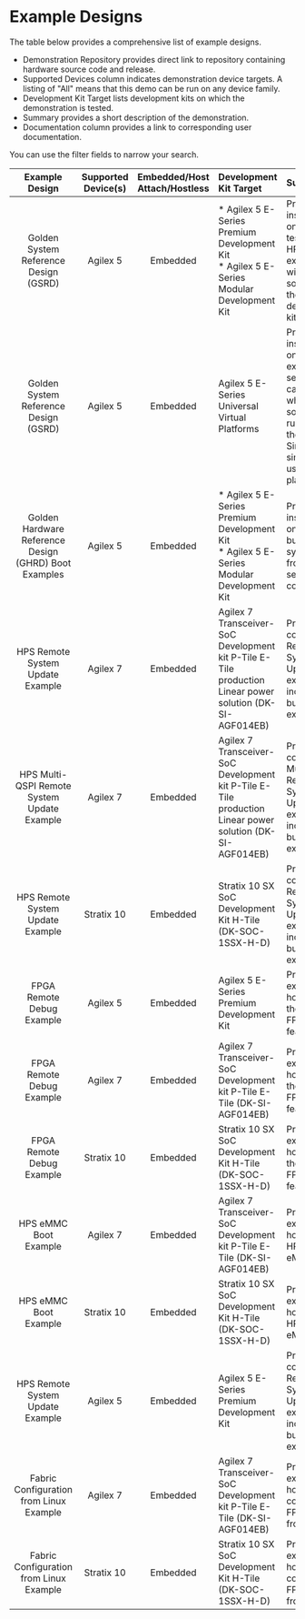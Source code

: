 # **Example Designs**

The table below provides a comprehensive list of example designs. 

* Demonstration Repository provides direct link to repository containing hardware source code and release.
* Supported Devices column indicates demonstration device targets.  A listing of "All" means that this demo can be run on any device family.
* Development Kit Target lists development kits on which the demonstration is tested.
* Summary provides a short description of the demonstration.
* Documentation column provides a link to corresponding user documentation.

You can use the filter fields to narrow your search.

| **Example Design**    | Supported Device(s)    |  Embedded/Host Attach/Hostless | Development Kit Target | Summary | Documentation |
|:---------------:|:----------------:|:--------------------:|:------------------|:------------------------|:------------------------|
| Golden System Reference Design (GSRD) | Agilex 5 | Embedded | * Agilex 5 E-Series Premium Development Kit</br> * Agilex 5 E-Series Modular Development Kit   | Provides instructions on how to test a basic HPS example with software on the development kit | * [Agilex 5 E-Series Premium Development Kit GSRD User Guide](https://altera-fpga.github.io/rel-24.2/embedded-designs/agilex-5/e-series/premium/gsrd/ug-gsrd-agx5e-premium/)</br>* [Agilex 5 E-Series Modular Development Kit GSRD User Guide](https://altera-fpga.github.io/rel-24.2/embedded-designs/agilex-5/e-series/modular/gsrd/ug-gsrd-agx5e-modular/)|
| Golden System Reference Design (GSRD) | Agilex 5 | Embedded | Agilex 5 E-Series Universal Virtual Platforms | Provides instructions on how to exercise several    use cases in which HPS software is running on the Intel Simics simulator using virtual platforms | * [Agilex™ 5 Intel Simics Virtual Platform Example User Guide - Linux GSRD](https://altera-fpga.github.io/rel-24.2/embedded-designs/agilex-5/common/virtual-platforms/linux-gsrd/ug-linux-gsrd-agilex5-virtual-platforms/) </br>*[Agilex™ 5 Intel Simics Virtual Platform Example User Guide - Zephyr GSRD](https://altera-fpga.github.io/rel-24.2/embedded-designs/agilex-5/common/virtual-platforms/zephyr-gsrd/ug-zephyr-gsrd-agilex5-virtual-platforms/) |
| Golden Hardware Reference Design (GHRD) Boot Examples | Agilex 5 | Embedded | * Agilex 5 E-Series Premium Development Kit</br> * Agilex 5 E-Series Modular Development Kit   | Provides instructions on how to build Linux systems from separate components| * [Agilex 5 E-Series Premium Development Kit GHRD Linux Boot Examples](https://altera-fpga.github.io/rel-24.2/embedded-designs/agilex-5/e-series/premium/boot-examples/ug-linux-boot-agx5e-premium/)</br> * [Agilex 5 E-Series Modular Development Kit GHRD Linux Boot Examples](https://altera-fpga.github.io/rel-24.2/embedded-designs/agilex-5/e-series/modulare/boot-examples/ug-linux-boot-agx5e-modular/)|
| HPS Remote System Update Example  | Agilex 7 | Embedded | Agilex 7 Transceiver-SoC Development kit P-Tile E-Tile production Linear power solution (DK-SI-AGF014EB)  | Provides a complete Remote System Update example including build and execution | [Agilex 7 HPS Remote System Update Example](https://altera-fpga.github.io/rel-24.2/embedded-designs/agilex-7/f-series/soc/rsu/ug-rsu-agx7f-soc/) |
| HPS Multi-QSPI Remote System Update Example  | Agilex 7 | Embedded | Agilex 7 Transceiver-SoC Development kit P-Tile E-Tile production Linear power solution (DK-SI-AGF014EB)  | Provides a complete Multi-QSPI Remote System Update example including build and execution | [Agilex 7 HPS Multi-QSPI Remote System Update Example](https://altera-fpga.github.io/rel-24.2/embedded-designs/agilex-7/f-series/soc/rsu/ug-rsu-multiqspi-agx7f-soc/) |
| HPS Remote System Update Example  | Stratix 10 | Embedded | Stratix 10 SX SoC Development Kit H-Tile (DK-SOC-1SSX-H-D)  | Provides a complete Remote System Update example including build and execution | [Stratix 10 HPS Remote System Update Example](https://altera-fpga.github.io/rel-24.2/embedded-designs/stratix-10/sx/soc/rsu/ug-rsu-s10sx-soc/) |
| FPGA Remote Debug Example | Agilex 5| Embedded | Agilex 5 E-Series Premium Development Kit | Provides an example of how to use the remote FPGA debug feature | [Agilex 5 FPGA Remote Debug Example](https://altera-fpga.github.io/rel-24.2/embedded-designs/agilex-5/e-series/premium/remote-debug/ug-remote-debug-agx5e-premium/) |
| FPGA Remote Debug Example | Agilex 7 | Embedded | Agilex 7 Transceiver-SoC Development kit P-Tile E-Tile (DK-SI-AGF014EB) | Provides an example of how to use the remote FPGA debug feature | [Agilex 7 FPGA Remote Debug Example](https://altera-fpga.github.io/rel-24.2/embedded-designs/agilex-7/f-series/soc/remote-debug/ug-remote-debug-agx7f-soc/) |
| FPGA Remote Debug Example | Stratix 10 | Embedded | Stratix 10 SX SoC Development Kit H-Tile (DK-SOC-1SSX-H-D) | Provides an example of how to use the remote FPGA debug feature | [Stratix 10 FPGA Remote Debug Example](https://altera-fpga.github.io/rel-24.2/embedded-designs/stratix-10/sx/soc/remote-debug/ug-remote-debug-s10sx-soc/) |
| HPS eMMC Boot Example | Agilex 7 | Embedded | Agilex 7 Transceiver-SoC Development kit P-Tile E-Tile (DK-SI-AGF014EB) | Provides an example of how to boot HPS from eMMC | [Agilex 7 HPS eMMC Boot Example](https://altera-fpga.github.io/rel-24.2/embedded-designs/agilex-7/f-series/soc/emmc/ug-emmc-agx7f-soc/) |
| HPS eMMC Boot Example | Stratix 10 | Embedded | Stratix 10 SX SoC Development Kit H-Tile (DK-SOC-1SSX-H-D) | Provides an example of how to boot HPS from eMMC | [Stratix 10 HPS eMMC Boot Example](https://altera-fpga.github.io/rel-24.2/embedded-designs/stratix-10/sx/soc/emmc/ug-emmc-s10sx-soc/) |
| HPS Remote System Update Example  | Agilex 5 | Embedded | Agilex 5 E-Series Premium Development Kit  | Provides a complete Remote System Update example including build and execution | [Agilex 5 HPS Remote System Update Example](https://altera-fpga.github.io/rel-24.2/embedded-designs/agilex-5/e-series/premium/rsu/ug-rsu-agx5e-soc/) |
| Fabric Configuration from Linux Example | Agilex 7 | Embedded | Agilex 7 Transceiver-SoC Development kit P-Tile E-Tile (DK-SI-AGF014EB) | Provides an example of how configure FPGA fabric from Linux | [Agilex 7 Fabric Configuration from Linux Example](https://altera-fpga.github.io/rel-24.2/embedded-designs/agilex-7/f-series/soc/fabric-config/ug-linux-fabric-config-agx7f-soc/) |
| Fabric Configuration from Linux Example | Stratix 10 | Embedded | Stratix 10 SX SoC Development Kit H-Tile (DK-SOC-1SSX-H-D) | Provides an example of how to configure FPGA fabric from Linux | [Stratix® 10 Fabric Configuration from Linux Example](https://altera-fpga.github.io/rel-24.2/embedded-designs/stratix-10/sx/soc/fabric-config/ug-linux-fabric-config-s10sx-soc/) |
